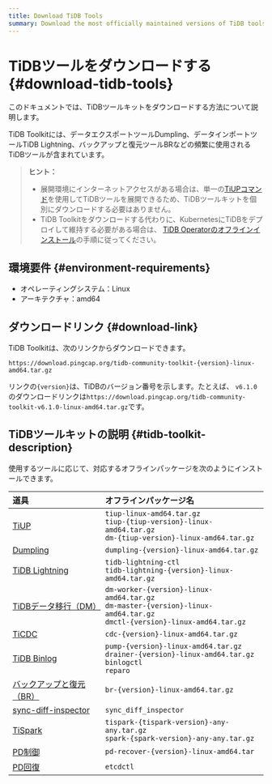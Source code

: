 ```yaml
---
title: Download TiDB Tools
summary: Download the most officially maintained versions of TiDB tools.
---
```


# TiDBツールをダウンロードする {#download-tidb-tools}

このドキュメントでは、TiDBツールキットをダウンロードする方法について説明します。

TiDB Toolkitには、データエクスポートツールDumpling、データインポートツールTiDB Lightning、バックアップと復元ツールBRなどの頻繁に使用されるTiDBツールが含まれています。

> **ヒント：**
>
> -   展開環境にインターネットアクセスがある場合は、単一の[TiUPコマンド](/tiup/tiup-component-management.md)を使用してTiDBツールを展開できるため、TiDBツールキットを個別にダウンロードする必要はありません。
> -   TiDB Toolkitをダウンロードする代わりに、KubernetesにTiDBをデプロイして維持する必要がある場合は、 [TiDB Operatorのオフラインインストール](https://docs.pingcap.com/tidb-in-kubernetes/stable/deploy-tidb-operator#offline-installation)の手順に従ってください。

## 環境要件 {#environment-requirements}

-   オペレーティングシステム：Linux
-   アーキテクチャ：amd64

## ダウンロードリンク {#download-link}

TiDB Toolkitは、次のリンクからダウンロードできます。

```
https://download.pingcap.org/tidb-community-toolkit-{version}-linux-amd64.tar.gz
```

リンクの`{version}`は、TiDBのバージョン番号を示します。たとえば、 `v6.1.0`のダウンロードリンクは`https://download.pingcap.org/tidb-community-toolkit-v6.1.0-linux-amd64.tar.gz`です。

## TiDBツールキットの説明 {#tidb-toolkit-description}

使用するツールに応じて、対応するオフラインパッケージを次のようにインストールできます。

| 道具                                                                          | オフラインパッケージ名                                                                                                                      |
| :-------------------------------------------------------------------------- | :------------------------------------------------------------------------------------------------------------------------------- |
| [TiUP](/tiup/tiup-overview.md)                                              | `tiup-linux-amd64.tar.gz` <br/>`tiup-{tiup-version}-linux-amd64.tar.gz` <br/>`dm-{tiup-version}-linux-amd64.tar.gz`              |
| [Dumpling](/dumpling-overview.md)                                           | `dumpling-{version}-linux-amd64.tar.gz`                                                                                          |
| [TiDB Lightning](/tidb-lightning/tidb-lightning-overview.md)                | `tidb-lightning-ctl` <br/>`tidb-lightning-{version}-linux-amd64.tar.gz`                                                          |
| [TiDBデータ移行（DM）](/dm/dm-overview.md)                                         | `dm-worker-{version}-linux-amd64.tar.gz` <br/>`dm-master-{version}-linux-amd64.tar.gz` <br/>`dmctl-{version}-linux-amd64.tar.gz` |
| [TiCDC](/ticdc/ticdc-overview.md)                                           | `cdc-{version}-linux-amd64.tar.gz`                                                                                               |
| [TiDB Binlog](/tidb-binlog/tidb-binlog-overview.md)                         | `pump-{version}-linux-amd64.tar.gz` <br/>`drainer-{version}-linux-amd64.tar.gz` <br/>`binlogctl` <br/>`reparo`                   |
| [バックアップと復元（BR）](/br/backup-and-restore-overview.md)                         | `br-{version}-linux-amd64.tar.gz`                                                                                                |
| [sync-diff-inspector](/sync-diff-inspector/sync-diff-inspector-overview.md) | `sync_diff_inspector`                                                                                                            |
| [TiSpark](/tispark-overview.md)                                             | `tispark-{tispark-version}-any-any.tar.gz` <br/>`spark-{spark-version}-any-any.tar.gz`                                           |
| [PD制御](/pd-control.md)                                                      | `pd-recover-{version}-linux-amd64.tar`                                                                                           |
| [PD回復](/pd-recover.md)                                                      | `etcdctl`                                                                                                                        |
